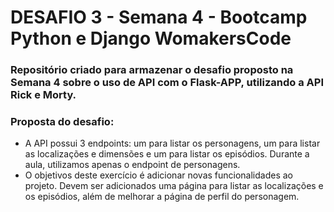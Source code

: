 # DESAFIO 3 - Semana 4 - Bootcamp Python e Django WomakersCode
### Repositório criado para armazenar o desafio proposto na Semana 4 sobre o uso de API com o Flask-APP, utilizando a API Rick e Morty.

### Proposta do desafio:
- A API possui 3 endpoints: um para listar os personagens, um para listar as localizações e dimensões e um para listar os episódios. Durante a aula, utilizamos apenas o endpoint de personagens.
- O objetivos deste exercício é adicionar novas funcionalidades ao projeto. Devem ser adicionados uma página para listar as localizações e os episódios, além de melhorar a página de perfil do personagem.
